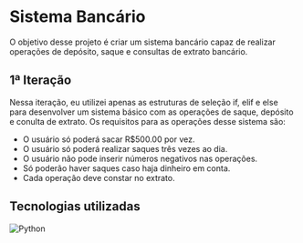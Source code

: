 # Sistema Bancário

O objetivo desse projeto é criar um sistema bancário capaz de realizar operações de depósito, saque e consultas de extrato bancário.

## 1ª Iteração
Nessa iteração, eu utilizei apenas as estruturas de seleção if, elif e else para desenvolver um sistema básico com as operações de saque, depósito e conulta de extrato. Os requisitos para as operações desse sistema são:
- O usuário só poderá sacar R$500.00 por vez.
- O usuário só poderá realizar saques três vezes ao dia.
- O usuário não pode inserir números negativos nas operações.
- Só poderão haver saques caso haja dinheiro em conta.
- Cada operação deve constar no extrato.

## Tecnologias utilizadas
![Python](https://img.shields.io/badge/python-3670A0?style=for-the-badge&logo=python&logoColor=ffdd54)
